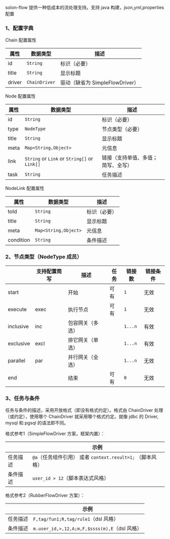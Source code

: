 
solon-flow 提供一种低成本的流处理支持。支持 java 构建，json,yml,properties 配置

### 1、配置字典

Chain 配置属性

| 属性          | 数据类型         | 描述                       |
|-------------|--------------|--------------------------|
| id          | `String`          | 标识（必要）                       |
| title       | `String`       | 显示标题                     |
| driver      | `ChainDriver`  | 驱动（缺省为 SimpleFlowDriver） |



Node 配置属性

| 属性       | 数据类型                                          | 描述                |
|----------|-----------------------------------------------|-------------------|
| id       | `String`                                      | 标识（必要）            |
| type     | `NodeType`                                    | 节点类型（必要）          |
| title    | `String`                                      | 显示标题              |
| meta     | `Map<String,Object>`                          | 元信息               |
| link     | `String` or `Link` or `String[]`  or `Link[]` | 链接（支持单值、多值；简写、全写） |
| task     | `String`                                      | 任务描述              |

NodeLink 配置属性


| 属性        | 数据类型                 | 描述     |
|-----------|----------------------|--------|
| toId      | `String`                  | 标识（必要） |
| title     | `String`               | 显示标题   |
| meta      | `Map<String,Object>` | 元信息    |
| condition | `String`               | 条件描述   |

### 2、节点类型（NodeType 成员）

|            | 支持配置简写 | 描述        | 任务   | 链接数      | 链接条件 |
|------------|------|-----------|------|----------|------|
| start      |      | 开始        | 可有   | `1`      | 无效   |
| execute    | exec | 执行节点      | 可有   | `1`      | 无效   |
| inclusive  | inc  | 包容网关（多选）  |      | `1...n`  | 有效   |
| exclusive  | excl | 排它网关（单选）  |      | `1...n`  | 有效   |
| parallel   | par  | 并行网关（全选）  |      | `1...n`  | 无效   |
| end        |      | 结束        | 可有   | `0`      | 无效   |

### 3、任务与条件

任务与条件的描述，采用开放格式（即没有格式约定）。格式由 ChainDriver 处理（或约定），使用哪个 ChainDriver 就采用哪个格式约定。就像 jdbc 的 Driver, mysql 和 pgsql 的语法即不同。

格式参考1（SimpleFlowDriver 方案，框架内置）：

|        | 示例                                         | 
|--------|--------------------------------------------|
| 任务描述   | `@a`（任务组件引用） 或者 `context.result=1;` （脚本风格） | 
| 条件描述   | `user_id > 12`（脚本表达式风格）                    | 


格式参考2（RubberFlowDriver 方案）：

|            | 示例                                        |
|------------|-------------------------------------------|
| 任务描述       | `F,tag/fun1;R,tag/rule1`（dsl 风格）          |
| 条件描述       | `m.user_id,>,12,A;m,F,$ssss(m),E`（dsl 风格） | 


